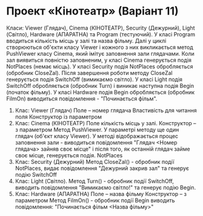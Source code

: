 # Проект «Кінотеатр» (Варіант 11)
Класи: Viewer (Глядач), Cinema (КІНОТЕАТР), Security (Дежурний), Light (Світло), Hardware (АПАРАТНА) та
Program (тестуючий).
У класі Program вводиться кількість місць у залі та назва фільму.
Далі у циклі створюються об'єкти класу Viewer і кожного з них викликається метод PushViewer класу
Cinema, який імітує заповнення зали глядачами.
Коли зал виявиться повністю заповненим, у класі Cinema генерується подія NotPlaces (немає місць).
У класі Security подія NotPlaces обробляється (обробник CloseZal). Після завершення роботи методу
CloseZal генерується подія SwitchOff (вимикаємо світло).
У класі Light подія SwitchOff обробляється (обробник Turn) і виникає наступна подія Begin (початок
фільму).
У класі Hardware подія Begin обробляється (обробник FilmOn) виводиться повідомлення - "Починається
фільм".
1. Клас: Viewer (Глядач)
Поле – номер глядача
Властивість для читання поля
Конструктор із параметром
2. Клас: Cinema (КІНОТЕАТР)
Поле кількість місць у залі.
Конструктор – з параметром
Метод PushViewer. У параметрі методу ще один глядач (об'єкт класу Viewer). У методі
відображається процес заповнення зали - виводиться повідомлення "Глядач <Номер
глядача> зайняв своє місце" і після того, як останній глядач займе своє місце, генерується
подія. NotPlaces
3. Клас: Security (Дежурний)
Метод CloseZal() - обробник події NotPlaces, видає повідомлення "Дежурний закрив зал"
та генерує подію SwitchOff
4. Клас: Light (Світло).
Метод Turn() - обробник події SwitchOff, виводить повідомлення "Вимикаємо світло!" та
генерує подію Begin.
5. Клас: Hardware (АПАРАТНА)
Поле – назва фільму
Конструктор – з параметром
Метод FilmOn() - обробник події Begin виводить повідомлення: "Починається фільм
<Назва фільму>"
